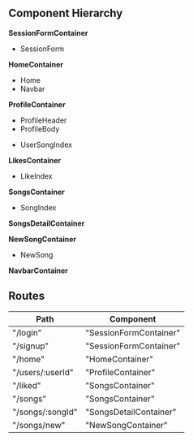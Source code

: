 ## Component Hierarchy

**SessionFormContainer**
 - SessionForm

**HomeContainer**
 - Home
 - Navbar

**ProfileContainer**
 - ProfileHeader
 - ProfileBody
  * UserSongIndex

**LikesContainer**
 - LikeIndex

**SongsContainer**
 - SongIndex

**SongsDetailContainer**

**NewSongContainer**
- NewSong

**NavbarContainer**

## Routes

|Path   | Component   |
|-------|-------------|
| "/login" | "SessionFormContainer" |
| "/signup" | "SessionFormContainer" |
| "/home" | "HomeContainer" |
| "/users/:userId" | "ProfileContainer" |
| "/liked" | "SongsContainer" |
| "/songs" | "SongsContainer" |
| "/songs/:songId" | "SongsDetailContainer" |
| "/songs/new" | "NewSongContainer" |
